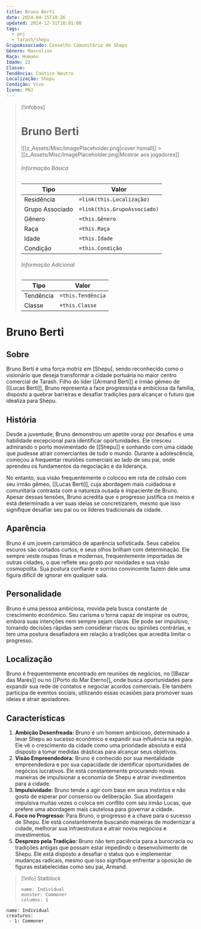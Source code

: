 ```yaml
---
title: Bruno Berti
date: 2024-04-15T18:26
updated: 2024-12-31T18:01:00
tags:
  - pnj
  - tarash/shepu
GrupoAssociado: Conselho Comunitário de Shepu
Gênero: Masculino
Raça: Humano
Idade: 22
Classe:
Tendência: Caótico Neutro
Localização: Shepu
Condição: Vivo
Ícone: PNJ
---
```


> [!infobox]
>
> # Bruno Berti
>
> ![[z_Assets/Misc/ImagePlaceholder.png|cover hsmall]] > [[z_Assets/Misc/ImagePlaceholder.png|Mostrar aos jogadores]]
>
> ###### Informação Básica
>
> | Tipo            | Valor                        |
> | --------------- | ---------------------------- |
> | Residência      | `=link(this.Localização)`    |
> | Grupo Associado | `=link(this.GrupoAssociado)` |
> | Gênero          | `=this.Gênero`               |
> | Raça            | `=this.Raça`                 |
> | Idade           | `=this.Idade`                |
> | Condição        | `=this.Condição`             |
>
> ###### Informação Adicional
>
> | Tipo      | Valor             |
> | --------- | ----------------- |
> | Tendência | `=this.Tendência` |
> | Classe    | `=this.Classe`    |

# Bruno Berti

## Sobre

Bruno Berti é uma força motriz em [Shepu], sendo reconhecido como o visionário que deseja transformar a cidade portuária no maior centro comercial de Tarash. Filho do líder [[Armand Berti]] e irmão gêmeo de [[Lucas Berti]], Bruno representa a face progressista e ambiciosa da família, disposto a quebrar barreiras e desafiar tradições para alcançar o futuro que idealiza para Shepu.

## História

Desde a juventude, Bruno demonstrou um apetite voraz por desafios e uma habilidade excepcional para identificar oportunidades. Ele cresceu admirando o porto movimentado de [[Shepu]] e sonhando com uma cidade que pudesse atrair comerciantes de todo o mundo. Durante a adolescência, começou a frequentar reuniões comerciais ao lado de seu pai, onde aprendeu os fundamentos da negociação e da liderança.

No entanto, sua visão frequentemente o colocou em rota de colisão com seu irmão gêmeo, [[Lucas Berti]], cuja abordagem mais cuidadosa e comunitária contrasta com a natureza ousada e impaciente de Bruno. Apesar dessas tensões, Bruno acredita que o progresso justifica os meios e está determinado a ver suas ideias se concretizarem, mesmo que isso signifique desafiar seu pai ou os líderes tradicionais da cidade.

## Aparência

Bruno é um jovem carismático de aparência sofisticada. Seus cabelos escuros são cortados curtos, e seus olhos brilham com determinação. Ele sempre veste roupas finas e modernas, frequentemente importadas de outras cidades, o que reflete seu gosto por novidades e sua visão cosmopolita. Sua postura confiante e sorriso convincente fazem dele uma figura difícil de ignorar em qualquer sala.

## Personalidade

Bruno é uma pessoa ambiciosa, movida pela busca constante de crescimento econômico. Seu carisma o torna capaz de inspirar os outros, embora suas intenções nem sempre sejam claras. Ele pode ser impulsivo, tomando decisões rápidas sem considerar riscos ou opiniões contrárias, e tem uma postura desafiadora em relação a tradições que acredita limitar o progresso.

## Localização

Bruno é frequentemente encontrado em reuniões de negócios, no [[Bazar das Marés]] ou no [[Porto do Mar Eterno]], onde busca oportunidades para expandir sua rede de contatos e negociar acordos comerciais. Ele também participa de eventos sociais, utilizando essas ocasiões para promover suas ideias e atrair apoiadores.

## Características

1. **Ambição Desenfreada:** Bruno é um homem ambicioso, determinado a levar Shepu ao sucesso econômico e expandir sua influência na região. Ele vê o crescimento da cidade como uma prioridade absoluta e está disposto a tomar medidas drásticas para alcançar seus objetivos.
2. **Visão Empreendedora:** Bruno é conhecido por sua mentalidade empreendedora e por sua capacidade de identificar oportunidades de negócios lucrativos. Ele está constantemente procurando novas maneiras de impulsionar a economia de Shepu e atrair investimentos para a cidade.
3. **Impulsividade:** Bruno tende a agir com base em seus instintos e não gosta de esperar por consenso ou deliberação. Sua abordagem impulsiva muitas vezes o coloca em conflito com seu irmão Lucas, que prefere uma abordagem mais cautelosa para governar a cidade.
4. **Foco no Progresso:** Para Bruno, o progresso é a chave para o sucesso de Shepu. Ele está constantemente buscando maneiras de modernizar a cidade, melhorar sua infraestrutura e atrair novos negócios e investimentos.
5. **Desprezo pela Tradição:** Bruno não tem paciência para a burocracia ou tradições antigas que possam estar impedindo o desenvolvimento de Shepu. Ele está disposto a desafiar o status quo e implementar mudanças radicais, mesmo que isso signifique enfrentar a oposição de figuras estabelecidas como seu pai, Armand.

> [!info] Statblock
>
> ```statblock
> name: Individual
> monster: Commoner
> columns: 1
> ```

```encounter-table
name: Individual
creatures:
 - 1: Commoner
```
